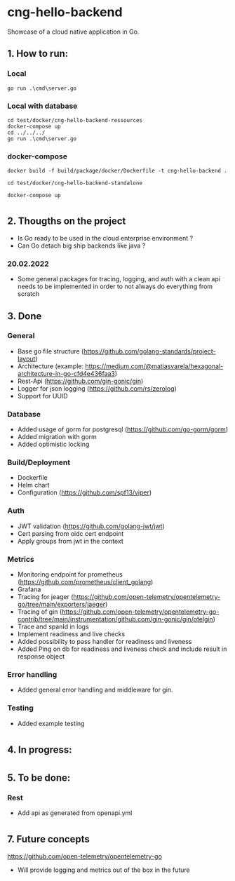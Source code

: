 # cng-hello-backend

Showcase of a cloud native application in Go.

## 1. How to run:

### Local
```
go run .\cmd\server.go
```

### Local with database
```
cd test/docker/cng-hello-backend-ressources
docker-compose up
cd ../../../
go run .\cmd\server.go
```

### docker-compose
```
docker build -f build/package/docker/Dockerfile -t cng-hello-backend .

cd test/docker/cng-hello-backend-standalone

docker-compose up
```

#

## 2. Thougths on the project
- Is Go ready to be used in the cloud enterprise environment ?
- Can Go detach big ship backends like java ?

### 20.02.2022
- Some general packages for tracing, logging, and auth with a clean api needs to be implemented in order to not always do everything from scratch


## 3. Done
### General
- Base go file structure (https://github.com/golang-standards/project-layout)
- Architecture (example: https://medium.com/@matiasvarela/hexagonal-architecture-in-go-cfd4e436faa3)
- Rest-Api (https://github.com/gin-gonic/gin)
- Logger for json logging (https://github.com/rs/zerolog)
- Support for UUID

### Database
- Added usage of gorm for postgresql (https://github.com/go-gorm/gorm)
- Added migration with gorm
- Added optimistic locking

### Build/Deployment
- Dockerfile
- Helm chart
- Configuration (https://github.com/spf13/viper)

### Auth
- JWT validation (https://github.com/golang-jwt/jwt)
- Cert parsing from oidc cert endpoint
- Apply groups from jwt in the context

### Metrics
- Monitoring endpoint for prometheus (https://github.com/prometheus/client_golang)
- Grafana
- Tracing for jeager (https://github.com/open-telemetry/opentelemetry-go/tree/main/exporters/jaeger)
- Tracing of gin (https://github.com/open-telemetry/opentelemetry-go-contrib/tree/main/instrumentation/github.com/gin-gonic/gin/otelgin)
- Trace and spanId in logs
- Implement readiness and live checks
- Added possibility to pass handler for readiness and liveness
- Added Ping on db for readiness and liveness check and include result in response object

### Error handling
- Added general error handling and middleware for gin.

### Testing
- Added example testing
# 

## 4. In progress:

#

## 5. To be done:

### Rest
- Add api as generated from openapi.yml

#

## 7. Future concepts
https://github.com/open-telemetry/opentelemetry-go
- Will  provide logging and metrics out of the box in the future

